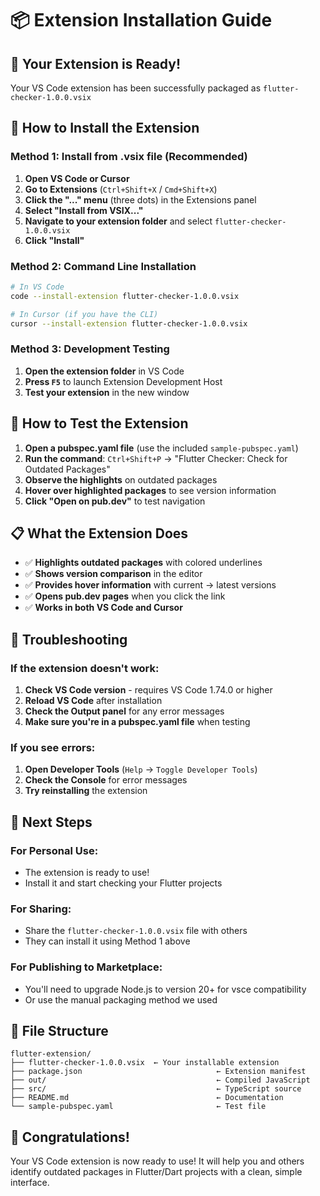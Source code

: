 # 📦 Extension Installation Guide

## 🎉 **Your Extension is Ready!**

Your VS Code extension has been successfully packaged as `flutter-checker-1.0.0.vsix`

## 🚀 **How to Install the Extension**

### **Method 1: Install from .vsix file (Recommended)**

1. **Open VS Code or Cursor**
2. **Go to Extensions** (`Ctrl+Shift+X` / `Cmd+Shift+X`)
3. **Click the "..." menu** (three dots) in the Extensions panel
4. **Select "Install from VSIX..."**
5. **Navigate to your extension folder** and select `flutter-checker-1.0.0.vsix`
6. **Click "Install"**

### **Method 2: Command Line Installation**

```bash
# In VS Code
code --install-extension flutter-checker-1.0.0.vsix

# In Cursor (if you have the CLI)
cursor --install-extension flutter-checker-1.0.0.vsix
```

### **Method 3: Development Testing**

1. **Open the extension folder** in VS Code
2. **Press `F5`** to launch Extension Development Host
3. **Test your extension** in the new window

## 🧪 **How to Test the Extension**

1. **Open a pubspec.yaml file** (use the included `sample-pubspec.yaml`)
2. **Run the command**: `Ctrl+Shift+P` → "Flutter Checker: Check for Outdated Packages"
3. **Observe the highlights** on outdated packages
4. **Hover over highlighted packages** to see version information
5. **Click "Open on pub.dev"** to test navigation

## 📋 **What the Extension Does**

- ✅ **Highlights outdated packages** with colored underlines
- ✅ **Shows version comparison** in the editor
- ✅ **Provides hover information** with current → latest versions
- ✅ **Opens pub.dev pages** when you click the link
- ✅ **Works in both VS Code and Cursor**

## 🔧 **Troubleshooting**

### If the extension doesn't work:
1. **Check VS Code version** - requires VS Code 1.74.0 or higher
2. **Reload VS Code** after installation
3. **Check the Output panel** for any error messages
4. **Make sure you're in a pubspec.yaml file** when testing

### If you see errors:
1. **Open Developer Tools** (`Help` → `Toggle Developer Tools`)
2. **Check the Console** for error messages
3. **Try reinstalling** the extension

## 🎯 **Next Steps**

### **For Personal Use:**
- The extension is ready to use!
- Install it and start checking your Flutter projects

### **For Sharing:**
- Share the `flutter-checker-1.0.0.vsix` file with others
- They can install it using Method 1 above

### **For Publishing to Marketplace:**
- You'll need to upgrade Node.js to version 20+ for vsce compatibility
- Or use the manual packaging method we used

## 📁 **File Structure**

```
flutter-extension/
├── flutter-checker-1.0.0.vsix  ← Your installable extension
├── package.json                              ← Extension manifest
├── out/                                      ← Compiled JavaScript
├── src/                                      ← TypeScript source
├── README.md                                 ← Documentation
└── sample-pubspec.yaml                       ← Test file
```

## 🎉 **Congratulations!**

Your VS Code extension is now ready to use! It will help you and others identify outdated packages in Flutter/Dart projects with a clean, simple interface.
